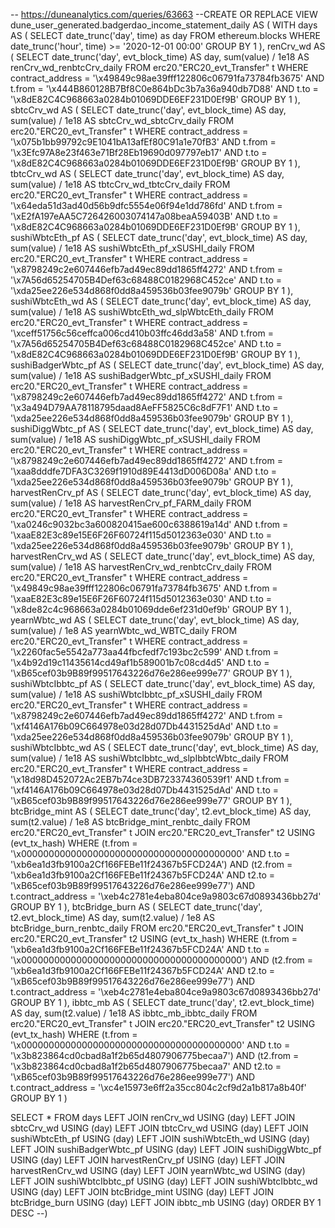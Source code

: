 -- https://duneanalytics.com/queries/63663
--CREATE OR REPLACE VIEW dune_user_generated.badgerdao_income_statement_daily AS (
WITH days AS (
  SELECT date_trunc('day', time) as day 
  FROM ethereum.blocks
  WHERE date_trunc('hour', time) >= '2020-12-01 00:00' 
  GROUP BY 1
),
renCrv_wd AS (
SELECT date_trunc('day', evt_block_time) AS day,
    sum(value) / 1e18 AS renCrv_wd_renbtcCrv_daily
FROM erc20."ERC20_evt_Transfer" t
WHERE 
    contract_address = '\x49849c98ae39fff122806c06791fa73784fb3675' AND
    t.from = '\x444B860128B7Bf8C0e864bDc3b7a36a940db7D88' AND
    t.to = '\x8dE82C4C968663a0284b01069DDE6EF231D0Ef9B'
GROUP BY 1
),
sbtcCrv_wd AS (
    SELECT date_trunc('day', evt_block_time) AS day,
        sum(value) / 1e18 AS sbtcCrv_wd_sbtcCrv_daily
    FROM erc20."ERC20_evt_Transfer" t
    WHERE
        contract_address = '\x075b1bb99792c9E1041bA13afEf80C91a1e70fB3' AND
        t.from = '\x3Efc97A8e23f463e71Bf28Eb19690d097797eb17' AND
        t.to = '\x8dE82C4C968663a0284b01069DDE6EF231D0Ef9B'
    GROUP BY 1
),
tbtcCrv_wd AS (
    SELECT date_trunc('day', evt_block_time) AS day,
        sum(value) / 1e18 AS tbtcCrv_wd_tbtcCrv_daily
    FROM erc20."ERC20_evt_Transfer" t
    WHERE
        contract_address = '\x64eda51d3ad40d56b9dfc5554e06f94e1dd786fd' AND
        t.from = '\xE2fA197eAA5C726426003074147a08beaA59403B' AND
        t.to = '\x8dE82C4C968663a0284b01069DDE6EF231D0Ef9B'
    GROUP BY 1
),
sushiWbtcEth_pf AS (
    SELECT date_trunc('day', evt_block_time) AS day,
        sum(value) / 1e18 AS sushiWbtcEth_pf_xSUSHI_daily
    FROM erc20."ERC20_evt_Transfer" t
    WHERE
        contract_address = '\x8798249c2e607446efb7ad49ec89dd1865ff4272' AND
        t.from = '\x7A56d65254705B4Def63c68488C0182968C452ce' AND
        t.to = '\xda25ee226e534d868f0dd8a459536b03fee9079b'
    GROUP BY 1
),
sushiWbtcEth_wd AS (
    SELECT date_trunc('day', evt_block_time) AS day,
        sum(value) / 1e18 AS sushiWbtcEth_wd_slpWbtcEth_daily
    FROM erc20."ERC20_evt_Transfer" t
    WHERE
        contract_address = '\xceff51756c56ceffca006cd410b03ffc46dd3a58' AND
        t.from = '\x7A56d65254705B4Def63c68488C0182968C452ce' AND
        t.to = '\x8dE82C4C968663a0284b01069DDE6EF231D0Ef9B'
    GROUP BY 1
),
sushiBadgerWbtc_pf AS (
    SELECT date_trunc('day', evt_block_time) AS day,
        sum(value) / 1e18 AS sushiBadgerWbtc_pf_xSUSHI_daily
    FROM erc20."ERC20_evt_Transfer" t
    WHERE
        contract_address = '\x8798249c2e607446efb7ad49ec89dd1865ff4272' AND
        t.from = '\x3a494D79AA78118795daad8AeFF5825C6c8dF7F1' AND
        t.to = '\xda25ee226e534d868f0dd8a459536b03fee9079b'
    GROUP BY 1
),
sushiDiggWbtc_pf AS (
    SELECT date_trunc('day', evt_block_time) AS day,
        sum(value) / 1e18 AS sushiDiggWbtc_pf_xSUSHI_daily
    FROM erc20."ERC20_evt_Transfer" t
    WHERE
        contract_address = '\x8798249c2e607446efb7ad49ec89dd1865ff4272' AND
        t.from = '\xaa8dddfe7DFA3C3269f1910d89E4413dD006D08a' AND
        t.to = '\xda25ee226e534d868f0dd8a459536b03fee9079b'
    GROUP BY 1
),
harvestRenCrv_pf AS (
    SELECT date_trunc('day', evt_block_time) AS day,
        sum(value) / 1e18 AS harvestRenCrv_pf_FARM_daily
    FROM erc20."ERC20_evt_Transfer" t
    WHERE
        contract_address = '\xa0246c9032bc3a600820415ae600c6388619a14d' AND
        t.from = '\xaaE82E3c89e15E6F26F60724f115d5012363e030' AND
        t.to = '\xda25ee226e534d868f0dd8a459536b03fee9079b'
    GROUP BY 1
),
harvestRenCrv_wd AS (
    SELECT date_trunc('day', evt_block_time) AS day,
        sum(value) / 1e18 AS harvestRenCrv_wd_renbtcCrv_daily
    FROM erc20."ERC20_evt_Transfer" t
    WHERE
        contract_address = '\x49849c98ae39fff122806c06791fa73784fb3675' AND
        t.from = '\xaaE82E3c89e15E6F26F60724f115d5012363e030' AND
        t.to = '\x8de82c4c968663a0284b01069dde6ef231d0ef9b'
    GROUP BY 1
),
yearnWbtc_wd AS (
    SELECT date_trunc('day', evt_block_time) AS day,
        sum(value) / 1e8 AS yearnWbtc_wd_WBTC_daily
    FROM erc20."ERC20_evt_Transfer" t
    WHERE
        contract_address = '\x2260fac5e5542a773aa44fbcfedf7c193bc2c599' AND
        t.from = '\x4b92d19c11435614cd49af1b589001b7c08cd4d5' AND
        t.to = '\xB65cef03b9B89f99517643226d76e286ee999e77'
    GROUP BY 1
),
sushiWbtcIbbtc_pf AS (
    SELECT date_trunc('day', evt_block_time) AS day,
        sum(value) / 1e18 AS sushiWbtcIbbtc_pf_xSUSHI_daily
    FROM erc20."ERC20_evt_Transfer" t
    WHERE
        contract_address = '\x8798249c2e607446efb7ad49ec89dd1865ff4272' AND
        t.from = '\xf4146A176b09C664978e03d28d07Db4431525dAd' AND
        t.to = '\xda25ee226e534d868f0dd8a459536b03fee9079b'
    GROUP BY 1
),
sushiWbtcIbbtc_wd AS (
    SELECT date_trunc('day', evt_block_time) AS day,
        sum(value) / 1e18 AS sushiWbtcIbbtc_wd_slpIbbtcWbtc_daily
    FROM erc20."ERC20_evt_Transfer" t
    WHERE
        contract_address = '\x18d98D452072Ac2EB7b74ce3DB723374360539f1' AND
        t.from = '\xf4146A176b09C664978e03d28d07Db4431525dAd' AND
        t.to = '\xB65cef03b9B89f99517643226d76e286ee999e77'
    GROUP BY 1
),
btcBridge_mint AS (
    SELECT date_trunc('day', t2.evt_block_time) AS day,
        sum(t2.value) / 1e8 AS btcBridge_mint_renbtc_daily
    FROM erc20."ERC20_evt_Transfer" t
    JOIN erc20."ERC20_evt_Transfer" t2 USING (evt_tx_hash)
    WHERE
        (t.from = '\x0000000000000000000000000000000000000000' AND
        t.to = '\xb6ea1d3fb9100a2Cf166FEBe11f24367b5FCD24A')
        AND
        (t2.from = '\xb6ea1d3fb9100a2Cf166FEBe11f24367b5FCD24A' AND
        t2.to = '\xB65cef03b9B89f99517643226d76e286ee999e77')
        AND
        t.contract_address = '\xeb4c2781e4eba804ce9a9803c67d0893436bb27d'
    GROUP BY 1
),
btcBridge_burn AS (
    SELECT date_trunc('day', t2.evt_block_time) AS day,
        sum(t2.value) / 1e8 AS btcBridge_burn_renbtc_daily
    FROM erc20."ERC20_evt_Transfer" t
    JOIN erc20."ERC20_evt_Transfer" t2 USING (evt_tx_hash)
    WHERE
        (t.from = '\xb6ea1d3fb9100a2Cf166FEBe11f24367b5FCD24A' AND
        t.to = '\x0000000000000000000000000000000000000000')
        AND
        (t2.from = '\xb6ea1d3fb9100a2Cf166FEBe11f24367b5FCD24A' AND
        t2.to = '\xB65cef03b9B89f99517643226d76e286ee999e77')
        AND
        t.contract_address = '\xeb4c2781e4eba804ce9a9803c67d0893436bb27d'
    GROUP BY 1
),
ibbtc_mb AS (
    SELECT date_trunc('day', t2.evt_block_time) AS day,
        sum(t2.value) / 1e18 AS ibbtc_mb_ibbtc_daily
    FROM erc20."ERC20_evt_Transfer" t
    JOIN erc20."ERC20_evt_Transfer" t2 USING (evt_tx_hash)
    WHERE
        (t.from = '\x0000000000000000000000000000000000000000' AND
        t.to = '\x3b823864cd0cbad8a1f2b65d4807906775becaa7')
        AND
        (t2.from = '\x3b823864cd0cbad8a1f2b65d4807906775becaa7' AND
        t2.to = '\xB65cef03b9B89f99517643226d76e286ee999e77')
        AND
        t.contract_address = '\xc4e15973e6ff2a35cc804c2cf9d2a1b817a8b40f'
    GROUP BY 1
)

SELECT *
FROM days
LEFT JOIN renCrv_wd USING (day)
LEFT JOIN sbtcCrv_wd USING (day)
LEFT JOIN tbtcCrv_wd USING (day)
LEFT JOIN sushiWbtcEth_pf USING (day)
LEFT JOIN sushiWbtcEth_wd USING (day)
LEFT JOIN sushiBadgerWbtc_pf USING (day)
LEFT JOIN sushiDiggWbtc_pf USING (day)
LEFT JOIN harvestRenCrv_pf USING (day)
LEFT JOIN harvestRenCrv_wd USING (day)
LEFT JOIN yearnWbtc_wd USING (day)
LEFT JOIN sushiWbtcIbbtc_pf USING (day)
LEFT JOIN sushiWbtcIbbtc_wd USING (day)
LEFT JOIN btcBridge_mint USING (day)
LEFT JOIN btcBridge_burn USING (day)
LEFT JOIN ibbtc_mb USING (day)
ORDER BY 1 DESC
--)